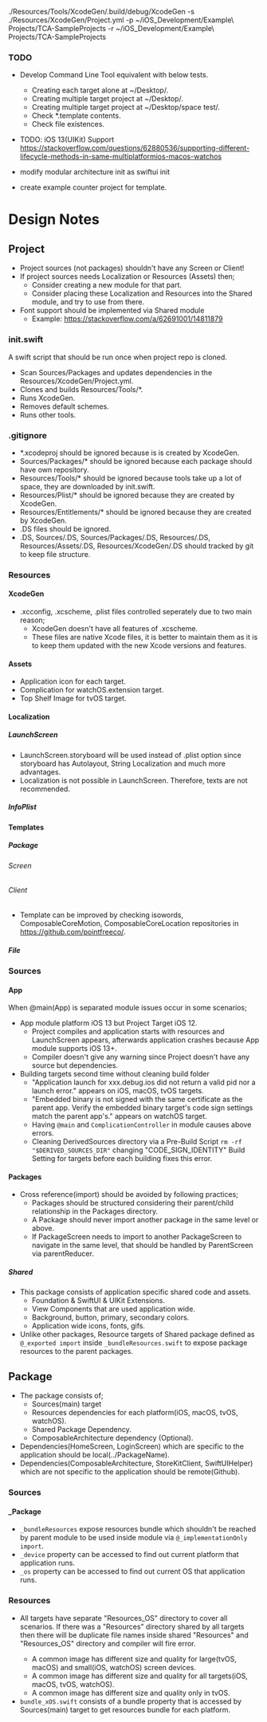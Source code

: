 
./Resources/Tools/XcodeGen/.build/debug/XcodeGen -s ./Resources/XcodeGen/Project.yml -p ~/iOS_Development/Example\ Projects/TCA-SampleProjects -r ~/iOS_Development/Example\ Projects/TCA-SampleProjects

### TODO
- Develop Command Line Tool equivalent with below tests.
  - Creating each target alone at ~/Desktop/<projectName>.
  - Creating multiple target project at ~/Desktop/<projectName>.
  - Creating multiple target project at ~/Desktop/space test/<projectName>.
  - Check *.template contents.
  - Check file existences.

- TODO: iOS 13(UIKit) Support
  https://stackoverflow.com/questions/62880536/supporting-different-lifecycle-methods-in-same-multiplatformios-macos-watchos
- modify modular architecture init as swiftui init 
- create example counter project for template.

# Design Notes
## Project
- Project sources (not packages) shouldn't have any Screen or Client!
- If project sources needs Localization or Resources (Assets) then;
  - Consider creating a new module for that part.
  - Consider placing these Localization and Resources into the Shared module,
    and try to use from there.
- Font support should be implemented via Shared module
  - Example: https://stackoverflow.com/a/62691001/14811879

### init.swift
A swift script that should be run once when project repo is cloned.
- Scan Sources/Packages and updates dependencies in the Resources/XcodeGen/Project.yml.
- Clones and builds Resources/Tools/*.
- Runs XcodeGen.
- Removes default schemes.
- Runs other tools.

### .gitignore
- *.xcodeproj should be ignored because is is created by XcodeGen.
- Sources/Packages/* should be ignored because each package should have own repository.
- Resources/Tools/* should be ignored because tools take up a lot of space, they are downloaded by init.swift.
- Resources/Plist/* should be ignored because they are created by XcodeGen.
- Resources/Entitlements/* should be ignored because they are created by XcodeGen.
- .DS files should be ignored.
- .DS, Sources/.DS, Sources/Packages/.DS, Resources/.DS, Resources/Assets/.DS,
  Resources/XcodeGen/.DS should tracked by git to keep file structure.

### Resources

#### XcodeGen
- .xcconfig, .xcscheme, .plist files controlled seperately due to two main reason;
  - XcodeGen doesn't have all features of .xcscheme.
  - These files are native Xcode files, it is better to maintain them as it is to
    keep them updated with the new Xcode versions and features.

#### Assets
- Application icon for each target.
- Complication for watchOS.extension target.
- Top Shelf Image for tvOS target.

#### Localization
##### LaunchScreen
- LaunchScreen.storyboard will be used instead of .plist option since
  storyboard has Autolayout, String Localization and much more advantages.
- Localization is not possible in LaunchScreen. Therefore, texts are not recommended.

##### InfoPlist

#### Templates
##### Package
###### Screen
###### Client
- Template can be improved by checking isowords, ComposableCoreMotion, ComposableCoreLocation repositories in https://github.com/pointfreeco/.

##### File

### Sources
#### App
When @main(App) is separated module issues occur in some scenarios;
-  App module platform iOS 13 but Project Target iOS 12.
   - Project compiles and application starts with resources and LaunchScreen appears, afterwards application crashes because App module supports iOS 13+.
   - Compiler doesn't give any warning since Project doesn't have any source but dependencies.
- Building targets second time without cleaning build folder
  - "Application launch for xxx.debug.ios did not return a valid pid nor a launch error." appears on iOS, macOS, tvOS targets.
  - "Embedded binary is not signed with the same certificate as the parent app.
    Verify the embedded binary target's code sign settings match the parent app's." appears on watchOS target.
  - Having `@main` and `ComplicationController` in module causes above errors.
  - Cleaning DerivedSources directory via a Pre-Build Script `rm -rf "$DERIVED_SOURCES_DIR"` changing "CODE_SIGN_IDENTITY" Build Setting for
    targets before each building fixes this error.

#### Packages
- Cross reference(import) should be avoided by following practices;
  - Packages should be structured considering their parent/child relationship in the Packages directory.
  - A Package should never import another package in the same level or above.
  - If PackageScreen needs to import to another PackageScreen to navigate in the same level, that should be
    handled by ParentScreen via parentReducer.

##### Shared
- This package consists of application specific shared code and assets.
  - Foundation & SwiftUI & UIKit Extensions.
  - View Components that are used application wide.
  - Background, button, primary, secondary colors.
  - Application wide icons, fonts, gifs.
- Unlike other packages, Resource targets of Shared package defined as `@_exported import`
  inside `_bundleResources.swift` to expose package resources to the parent packages.

## Package
- The package consists of;
  - Sources(main) target
  - Resources dependencies for each platform(iOS, macOS, tvOS, watchOS).
  - Shared Package Dependency.
  - ComposableArchitecture dependency (Optional).
- Dependencies(HomeScreen, LoginScreen) which are specific to the application should be local(../PackageName).
- Dependencies(ComposableArchitecture, StoreKitClient, SwiftUIHelper) which are not specific to the application should be remote(Github).

### Sources
#### _Package
- `_bundleResources` expose resources bundle which shouldn't be reached by parent module to be used inside module via `@_implementationOnly import`.
- `_device` property can be accessed to find out current platform that application runs.
- `_os` property can be accessed to find out current OS that application runs.

### Resources
- All targets have separate "Resources_<x>OS" directory to cover all scenarios.
  If there was a "Resources" directory shared by all targets then there will be duplicate file names inside
  shared "Resources" and "Resources_<x>OS" directory and compiler will fire error.
  - A common image has different size and quality for large(tvOS, macOS) and small(iOS, watchOS) screen devices.
  - A common image has different size and quality for all targets(iOS, macOS, tvOS, watchOS).
  - A common image has different size and quality only in tvOS.
- `bundle_xOS.swift` consists of a bundle property that is accessed by Sources(main) target to get resources bundle for each platform.
